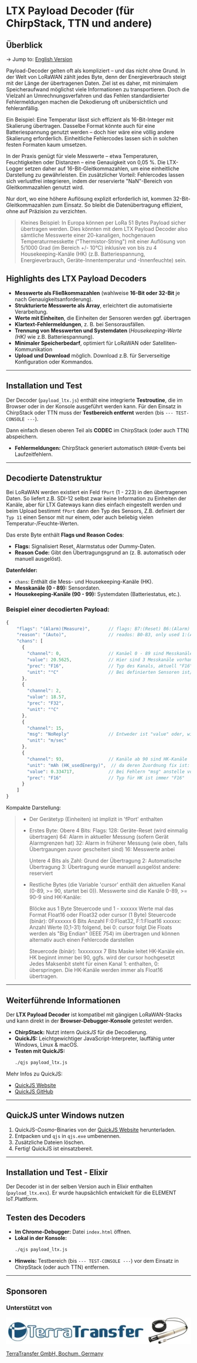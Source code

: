 # LTX Payload Decoder (für ChirpStack, TTN und andere)

## Überblick
-> Jump to: [English Version](./readme.md) 

Payload-Decoder gelten oft als kompliziert – und das nicht ohne Grund. In der Welt von LoRaWAN zählt jedes Byte, denn der Energieverbrauch steigt mit der Länge der übertragenen Daten. Ziel ist es daher, mit minimalem Speicheraufwand möglichst viele Informationen zu transportieren. Doch die Vielzahl an Umrechnungsverfahren und das Fehlen standardisierter Fehlermeldungen machen die Dekodierung oft unübersichtlich und fehleranfällig.  

Ein Beispiel: Eine Temperatur lässt sich effizient als 16-Bit-Integer mit Skalierung übertragen. Dasselbe Format könnte auch für eine Batteriespannung genutzt werden – doch hier wäre eine völlig andere Skalierung erforderlich. Einheitliche Fehlercodes lassen sich in solchen festen Formaten kaum umsetzen.  

In der Praxis genügt für viele Messwerte – etwa Temperaturen, Feuchtigkeiten oder Distanzen – eine Genauigkeit von 0,05 %. Die LTX-Logger setzen daher auf 16-Bit-Gleitkommazahlen, um eine einheitliche Darstellung zu gewährleisten. Ein zusätzlicher Vorteil: Fehlercodes lassen sich verlustfrei integrieren, indem der reservierte "NaN"-Bereich von Gleitkommazahlen genutzt wird.  

Nur dort, wo eine höhere Auflösung explizit erforderlich ist, kommen 32-Bit-Gleitkommazahlen zum Einsatz. So bleibt die Datenübertragung effizient, ohne auf Präzision zu verzichten.  

> Kleines Beispiel: In Europa können per LoRa 51 Bytes Payload sicher übertragen werden. Dies könnten mit dem LTX Payload Decoder
> also sämtliche Messwerte einer 20-kanaligen, hochgenauen Temperaturmesskette ("Thermistor-String") mit einer Auflösung von 5/1000 Grad (im 
> Bereich +/- 10°C) inklusive von bis zu 4 Housekeeping-Kanäle (HK) (z.B. Batteriespannung, Energieverbrauch, Geräte-Innentemperatur 
> und -Innenfeuchte) sein.

## Highlights des LTX Payload Decoders

- **Messwerte als Fließkommazahlen** (wahlweise **16-Bit oder 32-Bit** je nach Genauigkeitsanforderung).
- **Strukturierte Messwerte als Array**, erleichtert die automatisierte Verarbeitung.
- **Werte mit Einheiten**, die Einheiten der Sensoren werden ggf. übertragen
- **Klartext-Fehlermeldungen**, z. B. bei Sensorausfällen.
- **Trennung von Messwerten und Systemdaten** (*Housekeeping-Werte (HK)* wie z.B. Batteriespannung).
- **Minimaler Speicherbedarf**, optimiert für LoRaWAN oder Satelliten-Kommunikation 
- **Upload und Download** möglich. Download z.B. für Serverseitige Konfiguration oder Kommandos.

---

## Installation und Test

Der Decoder (`payload_ltx.js`) enthält eine integrierte **Testroutine**, die im Browser oder in der Konsole ausgeführt werden kann. Für den Einsatz in ChirpStack oder TTN muss der **Testbereich entfernt** werden (bis `--- TEST-CONSOLE ---`).

Dann einfach diesen oberen Teil als **CODEC** im ChirpStack (oder auch TTN) abspeichern.

- **Fehlermeldungen:** ChirpStack generiert automatisch `ERROR`-Events bei Laufzeitfehlern.

---

## Decodierte Datenstruktur

Bei LoRaWAN werden existiert ein Feld `fPort` (1 - 223) in den übertragenen Daten.
So liefert z.B. SDI-12 selbst zwar keine Information zu Einheiten der Kanäle, aber für LTX Gateways
kann dies einfach eingestellt werden und beim Upload bestimmt `fPort` dann den Typ des Sensors,
Z.B. definiert der `Typ 11` einen Sensor mit nur einem, oder auch beliebig vielen Temperatur-/Feuchte-Werten.

Das erste Byte enthält **Flags und Reason Codes**:
- **Flags:** Signalisiert Reset, Alarmstatus oder Dummy-Daten.
- **Reason Code:** Gibt den Übertragungsgrund an (z. B. automatisch oder manuell ausgelöst).

**Datenfelder:**
- `chans`: Enthält die Mess- und Housekeeping-Kanäle (HK).
- **Messkanäle (0 - 89):** Sensordaten.
- **Housekeeping-Kanäle (90 - 99):** Systemdaten (Batteriestatus, etc.).

### Beispiel einer decodierten Payload:
```javascript
{
    "flags": "(Alarm)(Measure)",       // flags: B7:(Reset) B6:(Alarm) B5:(oldAlarm) B4:(Measure)
    "reason": "(Auto)",                // reados: B0-B3, only used 1:(Auto) and 5:(Manual)
    "chans": [
      {
        "channel": 0,                  // Kanäel 0 - 89 sind Messkanäle
        "value": 20.5625,              // Hier sind 3 Messkanäle vorhanden
        "prec": "F16",                 // Typ des Kanals, aktuell "F16" oder "F32"
        "unit": "°C"                   // Bei definierten Sensoren ist/sind Einheit(en) bekannt
      },
      {
        "channel": 2,
        "value": 18.57,
        "prec": "F32",
        "unit": "°C"
      },
      {
        "channel": 15,
        "msg": "NoReply"               // Entweder ist "value" oder, wie hier, "msg" vorhanden
        "unit": "m/sec"
      },
      {
        "channel": 93,                 // Kanäle ab 90 sind HK-Kanäle      
        "unit": "mAh (HK_usedEnergy)",  // da deren Zuordnung fix ist: Beschreibung mit Einheit
        "value": 0.334717,             // Bei Fehlern "msg" anstelle von "value", wie oben
        "prec": "F16"                  // Typ für HK ist immer "F16"
      }
    ]
}
```
Kompakte Darstellung:
> - Der Gerätetyp (Einheiten) ist implizit in 'fPort' enthalten
>
> - Erstes Byte: 
>   Obere 4 Bits: Flags: 
>    128: Geräte-Reset (wird einmalig übertragen)
>     64: Alarm in aktueller Messung (sofern Gerät Alarmgrenzen hat)
>     32: Alarm in früherer Messung (wie oben, falls Übertrgaungen zuvor gescheitert sind)
>     16: Messwerte anbei
>
>   Untere 4 Bits als Zahl: Grund der Übertragung
>      2: Automatische Übertragung
>      3: Übertragung wurde manuell ausgelöst
>      andere: reserviert
>
> - Restliche Bytes (die Variable 'cursor' enthält den aktuellen Kanal (0-89, >= 90, startet bei 0)). 
>   Messwerte sind die Kanäle 0-89, >= 90-9 sind HK-Kanäle:
>   
>   Blöcke aus 1 Byte Steuercode und 1 - xxxxxx Werte mal das Format Float16 oder Float32 oder cursor (1 Byte)
>    Steuercode (binär): 0Fxxxxxx 6 Bits Anzahl  F:0:Float32, F:1:Float16 xxxxxx: Anzahl Werte (0,1-31) folgend, bei 0: cursor folgt
>    Die Floats werden als "Big Endian" (IEEE 754) im übertragen und können alternativ auch einen Fehlercode darstellen
>    
>    Steuercode (binär): 1xxxxxxxx 7 Bits Maske leitet HK-Kanäle ein. HK beginnt immer bei 90, ggfs. wird der cursor hochgesetzt
>    Jedes Maksenbit steht für einen Kanal 1: enthalten, 0: überspringen. Die HK-Kanäle werden immer als Float16 übertragen.

---

## Weiterführende Informationen

Der **LTX Payload Decoder** ist kompatibel mit gängigen LoRaWAN-Stacks und kann direkt in der **Browser-Debugger-Konsole** getestet werden.

- **ChirpStack:** Nutzt intern *QuickJS* für die Decodierung.
- **QuickJS:** Leichtgewichtiger JavaScript-Interpreter, lauffähig unter Windows, Linux & macOS.
- **Testen mit QuickJS:**
  ```bash
  ./qjs payload_ltx.js
  ```

Mehr Infos zu QuickJS:
- [QuickJS Website](https://bellard.org/quickjs/)
- [QuickJS GitHub](https://github.com/bellard/quickjs)

---

## QuickJS unter Windows nutzen

1. QuickJS-*Cosmo*-Binaries von der [QuickJS Website](https://bellard.org/quickjs/) herunterladen.
2. Entpacken und `qjs` in `qjs.exe` umbenennen.
3. Zusätzliche Dateien löschen.
4. Fertig! QuickJS ist einsatzbereit.

---

## Installation und Test - Elixir

Der Decoder ist in der selben Version auch in Elixir enthalten (`payload_ltx.exs`). Er wurde haupsächlich entwickelt für die ELEMENT IoT.Plattform.


## Testen des Decoders

- **Im Chrome-Debugger:** Datei `index.html` öffnen.
- **Lokal in der Konsole:**
  ```bash
  ./qjs payload_ltx.js
  ```
- **Hinweis:** Testbereich (bis `--- TEST-CONSOLE ---`) vor dem Einsatz in ChirpStack (oder auch TTN) entfernen.

---

## Sponsoren

### Unterstützt von

![TERRA_TRANSFER](./docu/sponsors/TerraTransfer.jpg "TERRA_TRANSFER")

[TerraTransfer GmbH, Bochum, Germany](https://www.terratransfer.org)
